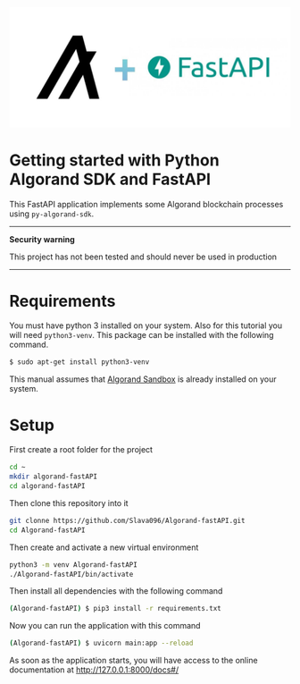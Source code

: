 ![image1](algorandFastAPI.jpg)
# Getting started with Python Algorand SDK and FastAPI
This FastAPI application implements some Algorand blockchain processes using `py-algorand-sdk`.

---
**Security warning**

This project has not been tested and should never be used in production

---

# Requirements

You must have python 3 installed on your system. Also for this tutorial you will need `python3-venv`. This package can be installed with the following command. 
```bash
$ sudo apt-get install python3-venv
```
This manual assumes that [Algorand Sandbox](https://github.com/algorand/sandbox) is already installed on your system.

# Setup
First create a root folder for the project
```bash
cd ~
mkdir algorand-fastAPI
cd algorand-fastAPI
```
Then clone this repository into it
```bash
git clonne https://github.com/Slava096/Algorand-fastAPI.git
cd Algorand-fastAPI
```
Then create and activate a new virtual environment
```bash
python3 -m venv Algorand-fastAPI
./Algorand-fastAPI/bin/activate
```
Then install all dependencies with the following command
```bash
(Algorand-fastAPI) $ pip3 install -r requirements.txt
```
Now you can run the application with this command
```bash
(Algorand-fastAPI) $ uvicorn main:app --reload
```
As soon as the application starts, you will have access to the online documentation at http://127.0.0.1:8000/docs#/
